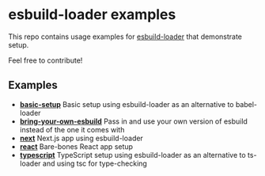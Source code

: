 # esbuild-loader examples
This repo contains usage examples for [esbuild-loader](https://github.com/privatenumber/esbuild-loader) that demonstrate setup.

Feel free to contribute!

## Examples
<!-- examples:start -->
- [**basic-setup**](./examples/basic-setup) Basic setup using esbuild-loader as an alternative to babel-loader
- [**bring-your-own-esbuild**](./examples/bring-your-own-esbuild) Pass in and use your own version of esbuild instead of the one it comes with
- [**next**](./examples/next) Next.js app using esbuild-loader
- [**react**](./examples/react) Bare-bones React app setup
- [**typescript**](./examples/typescript) TypeScript setup using esbuild-loader as an alternative to ts-loader and using tsc for type-checking
<!-- examples:end -->
